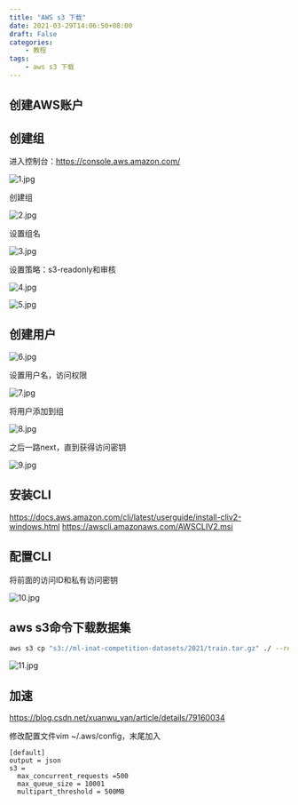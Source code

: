 ```yaml
---
title: "AWS s3 下载"
date: 2021-03-29T14:06:50+08:00
draft: False
categories:
    - 教程
tags:
    - aws s3 下载
---
```


## 创建AWS账户

## 创建组

进入控制台：https://console.aws.amazon.com/

![1.jpg](https://i.loli.net/2021/07/22/5AIPLRMyXkUSOBp.jpg)


创建组

![2.jpg](https://i.loli.net/2021/07/22/XjVkK13NInCAfy6.jpg)


设置组名

![3.jpg](https://i.loli.net/2021/07/22/beHQjXGOaMqR9LY.jpg)


设置策略：s3-readonly和审核

![4.jpg](https://i.loli.net/2021/07/22/VJIYnqivh1cRZUF.jpg)

![5.jpg](https://i.loli.net/2021/07/22/Aj9l2G1R6NdUMhX.jpg)

## 创建用户

![6.jpg](https://i.loli.net/2021/07/22/xEh6wqjKukJ5vNc.jpg)

设置用户名，访问权限

![7.jpg](https://i.loli.net/2021/07/22/n9GT5ivPA4oxeyU.jpg)


将用户添加到组

![8.jpg](https://i.loli.net/2021/07/22/usmWrP3Y25NnwLb.jpg)


之后一路next，直到获得访问密钥

![9.jpg](https://i.loli.net/2021/07/22/W7HtJ2XNVDypQZg.jpg)


## 安装CLI

https://docs.aws.amazon.com/cli/latest/userguide/install-cliv2-windows.html
https://awscli.amazonaws.com/AWSCLIV2.msi

## 配置CLI

将前面的访问ID和私有访问密钥

![10.jpg](https://i.loli.net/2021/07/22/nvogW2RzHVhEDjL.jpg)

## aws s3命令下载数据集

```bash
aws s3 cp "s3://ml-inat-competition-datasets/2021/train.tar.gz" ./ --recursive
```

![11.jpg](https://i.loli.net/2021/07/22/EaqGP4Mm3sBxgSW.jpg)


## 加速

https://blog.csdn.net/xuanwu_yan/article/details/79160034

修改配置文件vim ~/.aws/config，末尾加入
```
[default]
output = json 
s3 = 
  max_concurrent_requests =500 
  max_queue_size = 10001 
  multipart_threshold = 500MB
```